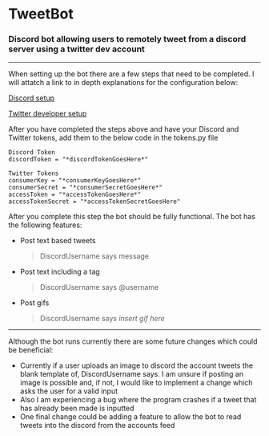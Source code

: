 # TweetBot
### Discord bot allowing users to remotely tweet from a discord server using a twitter dev account

--------------------------------------------------------------------------------------------------------------------------------------------------------------------------------

When setting up the bot there are a few steps that need to be completed. I will attatch a link to in depth explanations for the configuration below:

[Discord setup](https://realpython.com/how-to-make-a-discord-bot-python/#how-to-make-a-discord-bot-in-the-developer-portal)

[Twitter developer setup](https://realpython.com/twitter-bot-python-tweepy/#creating-twitter-api-authentication-credentials)

After you have completed the steps above and have your Discord and Twitter tokens, add them to the below code in the tokens.py file

```
Discord Token
discordToken = "*discordTokenGoesHere*"

Twitter Tokens
consumerKey = "*consumerKeyGoesHere*"
consumerSecret = "*consumerSecretGoesHere*"
accessToken = "*accessTokenGoesHere*"
accessTokenSecret = "*accessTokenSecretGoesHere"
```

After you complete this step the bot should be fully functional. The bot has the following features:
- Post text based tweets
  > DiscordUsername says message
- Post text including a tag
  > DiscordUsername says @username
- Post gifs
  > DiscordUsername says *insert gif here*

--------------------------------------------------------------------------------------------------------------------------------------------------------------------------------

Although the bot runs currently there are some future changes which could be beneficial:
- Currently if a user uploads an image to discord the account tweets the blank template of, DiscordUsername says. I am unsure if posting an image is possible and, if not, I would like to implement a change which asks the user for a valid input
- Also I am experiencing a bug where the program crashes if a tweet that has already been made is inputted 
- One final change could be adding a feature to allow the bot to read tweets into the discord from the accounts feed
